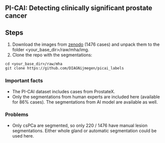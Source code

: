 ## PI-CAI: Detecting clinically significant prostate cancer

## Steps

1. Download the images from [zenodo](https://zenodo.org/record/6517398#.YzRKVdJBxhE) (1476 cases) and unpack them to the folder <your_base_dir>/raw/mha/img.
2. Clone the repo with the segmentations:

```
cd <your_base_dir>/raw/mha
git clone https://github.com/DIAGNijmegen/picai_labels
```

### Important facts

- The PI-CAI dataset includes cases from ProstateX.
- Only the segmentations from human experts are included here (available for 86% cases). The segmentations from AI model are available as well.

### Problems

- Only csPCa are segmented, so only 220 / 1476 have manual lesion segmentations. Either whole gland or automatic segmentation could be used here.
